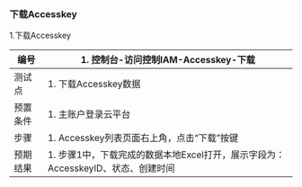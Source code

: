 ### 下载Accesskey

1.下载Accesskey

| 编号     | 1. 控制台-访问控制IAM-Accesskey-下载                         |
| -------- | ------------------------------------------------------------ |
| 测试点   | 1. 下载Accesskey数据                                         |
| 预置条件 | 1. 主账户登录云平台                                          |
| 步骤     | 1. Accesskey列表页面右上角，点击“下载”按键                   |
| 预期结果 | 1. 步骤1中，下载完成的数据本地Excel打开，展示字段为：AccesskeyID、状态、创建时间 |

